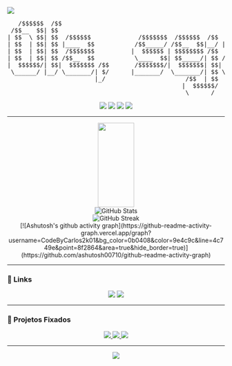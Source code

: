 <p align=“center”>
<img src="https://capsule-render.vercel.app/api?type=waving&color=gradient&height=100&section=footer"/>
</p>

<pre align="center">
   /$$$$$$  /$$                                                             /$$                                                /$$                 /$$                 /$$
 /$$__  $$| $$                                                            | $$                                               |__/                | $$                | $$
| $$  \ $$| $$  /$$$$$$             /$$$$$$$  /$$$$$$  /$$  /$$$$$$       | $$$$$$$   /$$$$$$  /$$$$$$/$$$$        /$$    /$$ /$$ /$$$$$$$   /$$$$$$$  /$$$$$$       | $$
| $$  | $$| $$ |____  $$           /$$_____/ /$$__  $$|__/ |____  $$      | $$__  $$ /$$__  $$| $$_  $$_  $$      |  $$  /$$/| $$| $$__  $$ /$$__  $$ /$$__  $$      | $$
| $$  | $$| $$  /$$$$$$$          |  $$$$$$ | $$$$$$$$ /$$  /$$$$$$$      | $$  \ $$| $$$$$$$$| $$ \ $$ \ $$       \  $$/$$/ | $$| $$  \ $$| $$  | $$| $$  \ $$      |__/
| $$  | $$| $$ /$$__  $$           \____  $$| $$_____/| $$ /$$__  $$      | $$  | $$| $$_____/| $$ | $$ | $$        \  $$$/  | $$| $$  | $$| $$  | $$| $$  | $$          
|  $$$$$$/| $$|  $$$$$$$ /$$       /$$$$$$$/|  $$$$$$$| $$|  $$$$$$$      | $$$$$$$/|  $$$$$$$| $$ | $$ | $$         \  $/   | $$| $$  | $$|  $$$$$$$|  $$$$$$/       /$$
 \______/ |__/ \_______/| $/      |_______/  \_______/| $$ \_______/      |_______/  \_______/|__/ |__/ |__/          \_/    |__/|__/  |__/ \_______/ \______/       |__/
                        |_/                      /$$  | $$                                                                                                               
                                                |  $$$$$$/                                                                                                               
                                                 \______/                                                                                                                  
</pre>

<p align="center">
  <img src="https://img.shields.io/badge/Java-ED8B00?style=for-the-badge&logo=java&logoColor=white"/>
  <img src="https://img.shields.io/badge/Python-3776AB?style=for-the-badge&logo=python&logoColor=white"/>
  <img src="https://img.shields.io/badge/JavaScript-F7DF1E?style=for-the-badge&logo=javascript&logoColor=black"/>
  <img src="https://img.shields.io/badge/HTML5-E34F26?style=for-the-badge&logo=html5&logoColor=white"/>
</p>

---

<p align="center">
  <img width="41%" height="195px" src="https://github-readme-stats.vercel.app/api/top-langs/?username=CodeByCarlos2k01&layout=compact&hide_border=true&title_color=00FFFF&text_color=00FFFF&bg_color=4B0082" />
  <br>
  <img src="https://github-readme-stats.vercel.app/api?username=CodeByCarlos2k01&show_icons=true&theme=tokyonight" alt="GitHub Stats"/>
  <br>
  <img src="https://github-readme-streak-stats.herokuapp.com/?user=CodeByCarlos2k01&theme=tokyonight" alt="GitHub Streak"/>
  <br>
  [![Ashutosh's github activity graph](https://github-readme-activity-graph.vercel.app/graph?username=CodeByCarlos2k01&bg_color=0b0408&color=9e4c9c&line=4c749e&point=8f2864&area=true&hide_border=true)](https://github.com/ashutosh00710/github-readme-activity-graph)
</p>

---

### 🔗 Links

<p align="center">
  <a href="mailto:carlos.devvv@gmail.com"><img src="https://img.shields.io/badge/Email-carlos.devvv@gmail.com-D14836?style=for-the-badge&logo=gmail&logoColor=white"/></a>
  <a href="https://www.linkedin.com/in/carlos-eduh"><img src="https://img.shields.io/badge/LinkedIn-CarlosEduardo-0077B5?style=for-the-badge&logo=linkedin&logoColor=white"/></a>
</p>

---

### 📌 Projetos Fixados

<p align="center">
  <a href="https://github.com/CodeByCarlos2k01/app-conversion">
    <img src="https://img.shields.io/badge/App%20Conversion-Java-blue?style=for-the-badge"/>
  </a>
  <a href="https://github.com/CodeByCarlos2k01/classificador-emails">
    <img src="https://img.shields.io/badge/Classificador%20de%20Emails-Python-green?style=for-the-badge"/>
  </a>
  <a href="https://github.com/CodeByCarlos2k01/chat-js">
    <img src="https://img.shields.io/badge/Chat%20JS-JavaScript-yellow?style=for-the-badge"/>
  </a>
</p>

---

<p align="center">
  <img src="https://capsule-render.vercel.app/api?type=waving&color=gradient&height=100&section=footer"/>
</p>
